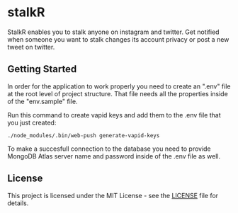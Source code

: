 # stalkR

StalkR enables you to stalk anyone on instagram and twitter. Get notified when someone you want to stalk changes its account privacy or post a new tweet on twitter.

## Getting Started

In order for the application to work properly you need to create an ".env" file at the root level of project structure. That file needs all the properties inside of the "env.sample" file.

Run this command to create vapid keys and add them to the .env file that you just created:
```
./node_modules/.bin/web-push generate-vapid-keys
```

To make a succesfull connection to the database you need to provide MongoDB Atlas server name and password inside of the .env file as well.

## License

This project is licensed under the MIT License - see the [LICENSE](LICENSE) file for details.
